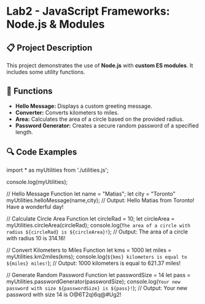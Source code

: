 # Lab2 - JavaScript Frameworks: Node.js & Modules

## 📋 Project Description
This project demonstrates the use of **Node.js** with **custom ES modules**. It includes some utility functions.  

## 🚀 Functions
- **Hello Message:** Displays a custom greeting message.  
- **Converter:** Converts kilometers to miles.  
- **Area:** Calculates the area of a circle based on the provided radius.  
- **Password Generator:** Creates a secure random password of a specified length.  


## 🔍 Code Examples

import * as myUtilities from './utilities.js';

console.log(myUtilities);

// Hello Message Function
let name = "Matias";
let city = "Toronto"
myUtilities.helloMessage(name,city);
// Output: Hello Matias from Toronto! Have a wonderful day!

// Calculate Circle Area Function
let circleRad = 10;
let circleArea = myUtilities.circleArea(circleRad);
console.log(`The area of a circle with radius ${circleRad} is ${circleArea}!`);
// Output: The area of a circle with radius 10 is 314.16!

// Convert Kilometers to Miles Function
let kms = 1000 
let miles = myUtilities.km2miles(kms);
console.log(`${kms} kilometers is equal to ${miles} miles!`);
// Output: 1000 kilometers is equal to 621.37 miles! 

// Generate Random Password Function
let passwordSize = 14 
let pass = myUtilities.passwordGenerator(passwordSize);
console.log(`Your new password with size ${passwordSize} is ${pass}!`);
// Output: Your new password with size 14 is O@6T2q)6q@#Ug2!